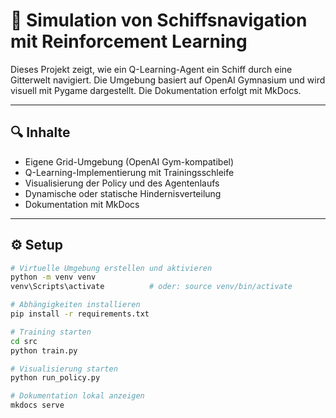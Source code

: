 # 🚢 Simulation von Schiffsnavigation mit Reinforcement Learning

Dieses Projekt zeigt, wie ein Q-Learning-Agent ein Schiff durch eine Gitterwelt navigiert. Die Umgebung basiert auf OpenAI Gymnasium und wird visuell mit Pygame dargestellt. Die Dokumentation erfolgt mit MkDocs.

---

## 🔍 Inhalte

- Eigene Grid-Umgebung (OpenAI Gym-kompatibel)
- Q-Learning-Implementierung mit Trainingsschleife
- Visualisierung der Policy und des Agentenlaufs
- Dynamische oder statische Hindernisverteilung
- Dokumentation mit MkDocs

---

## ⚙️ Setup

```bash
# Virtuelle Umgebung erstellen und aktivieren
python -m venv venv
venv\Scripts\activate          # oder: source venv/bin/activate

# Abhängigkeiten installieren
pip install -r requirements.txt

# Training starten
cd src
python train.py

# Visualisierung starten
python run_policy.py

# Dokumentation lokal anzeigen
mkdocs serve
```